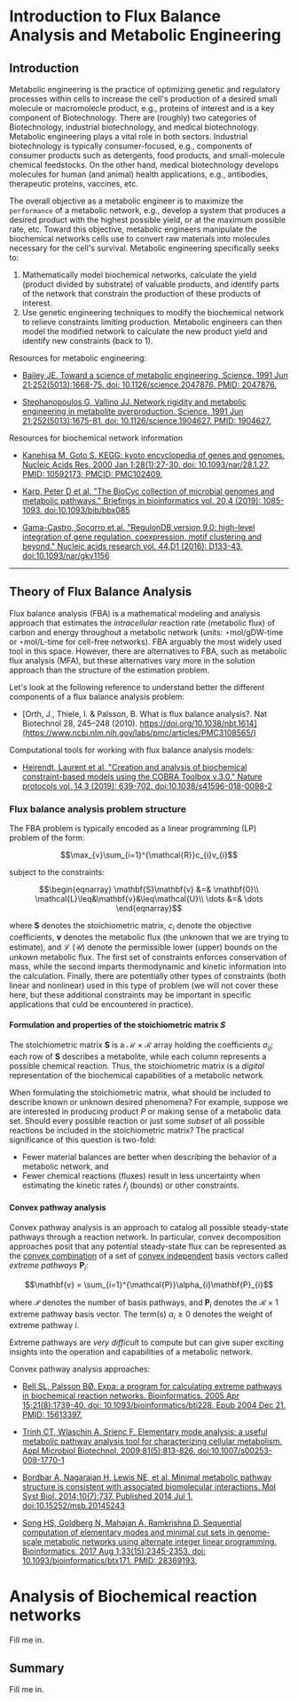 # Introduction to Flux Balance Analysis and Metabolic Engineering

## Introduction

Metabolic engineering is the practice of optimizing genetic and regulatory processes within cells to increase the cell's production of a desired small molecule or macromolecle product, e.g., proteins of interest and is a key component of Biotechnology. There are (roughly) two categories of Biotechnology, industrial biotechnology, and medical biotechnology. Metabolic engineering plays a vital role in both sectors. Industrial biotechnology is typically consumer-focused, e.g., components of consumer products such as detergents, food products, and small-molecule chemical feedstocks. On the other hand, medical biotechnology develops molecules for human (and animal) health applications, e.g., antibodies, therapeutic proteins, vaccines, etc. 

The overall objective as a metabolic engineer is to maximize the `performance` of a metabolic network, e.g., develop a system that produces a desired product with the highest possible yield, or at the maximum possible rate, etc. Toward this objective, metabolic engineers manipulate the biochemical networks cells use to convert raw materials into molecules necessary for the cell's survival. Metabolic engineering specifically seeks to:

1. Mathematically model biochemical networks, calculate the yield (product divided by substrate) of valuable products, and identify parts of the network that constrain the production of these products of interest. 
1. Use genetic engineering techniques to modify the biochemical network to relieve constraints limiting production. Metabolic engineers can then model the modified network to calculate the new product yield and identify new constraints (back to 1).

Resources for metabolic engineering:

* [Bailey JE. Toward a science of metabolic engineering. Science. 1991 Jun 21;252(5013):1668-75. doi: 10.1126/science.2047876. PMID: 2047876.](https://pubmed.ncbi.nlm.nih.gov/2047876/)

* [Stephanopoulos G, Vallino JJ. Network rigidity and metabolic engineering in metabolite overproduction. Science. 1991 Jun 21;252(5013):1675-81. doi: 10.1126/science.1904627. PMID: 1904627.](https://pubmed.ncbi.nlm.nih.gov/1904627/)

Resources for biochemical network information

* [Kanehisa M, Goto S. KEGG: kyoto encyclopedia of genes and genomes. Nucleic Acids Res. 2000 Jan 1;28(1):27-30. doi: 10.1093/nar/28.1.27. PMID: 10592173; PMCID: PMC102409.](https://www.genome.jp/kegg/)

* [Karp, Peter D et al. "The BioCyc collection of microbial genomes and metabolic pathways." Briefings in bioinformatics vol. 20,4 (2019): 1085-1093. doi:10.1093/bib/bbx085](https://pubmed.ncbi.nlm.nih.gov/29447345/)

* [Gama-Castro, Socorro et al. "RegulonDB version 9.0: high-level integration of gene regulation, coexpression, motif clustering and beyond." Nucleic acids research vol. 44,D1 (2016): D133-43. doi:10.1093/nar/gkv1156](https://pubmed.ncbi.nlm.nih.gov/26527724/)

---

## Theory of Flux Balance Analysis 
Flux balance analysis (FBA) is a mathematical modeling and analysis approach that estimates the _intracellular_ reaction rate (metabolic flux) of carbon and energy throughout a metabolic network (units: $\star$mol/gDW-time or $\star$mol/L-time for cell-free networks). FBA arguably the most widely used tool in this space. However, there are alternatives to FBA, such as metabolic flux analysis (MFA), but these alternatives vary more in the solution approach than the structure of the estimation problem. 

Let's look at the following reference to understand better the different components of a flux balance analysis problem:

* [Orth, J., Thiele, I. & Palsson, B. What is flux balance analysis?. Nat Biotechnol 28, 245–248 (2010). https://doi.org/10.1038/nbt.1614](https://www.ncbi.nlm.nih.gov/labs/pmc/articles/PMC3108565/)

Computational tools for working with flux balance analysis models:

* [Heirendt, Laurent et al. "Creation and analysis of biochemical constraint-based models using the COBRA Toolbox v.3.0." Nature protocols vol. 14,3 (2019): 639-702. doi:10.1038/s41596-018-0098-2](https://pubmed.ncbi.nlm.nih.gov/30787451/)

### Flux balance analysis problem structure
The FBA problem is typically encoded as a linear programming (LP) problem of the form:

$$\max_{v}\sum_{i=1}^{\mathcal{R}}c_{i}v_{i}$$

subject to the constraints:

$$\begin{eqnarray}
\mathbf{S}\mathbf{v} &=& \mathbf{0}\\
\mathcal{L}\leq&\mathbf{v}&\leq\mathcal{U}\\
\dots &=& \dots
\end{eqnarray}$$

where $\mathbf{S}$ denotes the stoichiometric matrix, $c_{i}$ denote the objective coefficients, 
$\mathbf{v}$ denotes the metabolic flux (the unknown that we are trying to estimate), and 
$\mathcal{L}$ ($\mathcal{U}$) denote the permissible lower (upper) bounds on the _unkown_ metabolic flux. The first set of constraints enforces conservation of mass, while the second imparts thermodynamic and kinetic information into the calculation. Finally, there are potentially other types of constraints (both linear and nonlinear) used in this type of problem (we will not cover these here, but these additional constraints may be important in specific applications that culd be encountered in practice).

#### Formulation and properties of the stoichiometric matrix $S$
The stoichiometric matrix $\mathbf{S}$ is a $\mathcal{M}\times\mathcal{R}$ array holding the 
coefficients $\sigma_{ij}$; each row of $\mathbf{S}$ describes a metabolite, while each column represents a possible chemical reaction. Thus, the stoichiometric matrix is a _digital_ representation of the biochemical capabilities of a metabolic network. 

When formulating the stoichiometric matrix, what should be included to describe known or unknown desired phenomena? For example, suppose we are interested in producing product $P$ or making sense of a metabolic data set. Should every possible reaction or just some _subset_ of all possible reactions be included in the stoichiometric matrix? The practical significance of this question is two-fold:

* Fewer material balances are better when describing the behavior of a metabolic network, and
* Fewer chemical reactions (fluxes) result in less uncertainty when estimating the kinetic rates $\hat{r}_{j}$ (bounds) or other constraints.

#### Convex pathway analysis

Convex pathway analysis is an approach to catalog all possible steady-state pathways through a reaction network. In particular, convex decomposition approaches posit that any potential steady-state flux can be represented as the [convex combination](https://en.wikipedia.org/wiki/Convex_combination) of a set of [convex independent](https://en.wikipedia.org/wiki/Convex_position) basis vectors called _extreme pathways_ $\mathbf{P}_{i}$:

$$\mathbf{v} = \sum_{i=1}^{\mathcal{P}}\alpha_{i}\mathbf{P}_{i}$$

where $\mathcal{P}$ denotes the number of basis pathways, and $\mathbf{P}_{i}$ denotes the $\mathcal{R}\times{1}$ extreme pathway basis vector. The term(s) $\alpha_{i}\geq{0}$ denotes the weight of extreme pathway $i$.

Extreme pathways are _very difficult_ to compute but can give super exciting insights into the operation and capabilities of a metabolic network.

Convex pathway analysis approaches:

* [Bell SL, Palsson BØ. Expa: a program for calculating extreme pathways in biochemical reaction networks. Bioinformatics. 2005 Apr 15;21(8):1739-40. doi: 10.1093/bioinformatics/bti228. Epub 2004 Dec 21. PMID: 15613397.](https://pubmed.ncbi.nlm.nih.gov/15613397/)

* [Trinh CT, Wlaschin A, Srienc F. Elementary mode analysis: a useful metabolic pathway analysis tool for characterizing cellular metabolism. Appl Microbiol Biotechnol. 2009;81(5):813-826. doi:10.1007/s00253-008-1770-1](https://www.ncbi.nlm.nih.gov/pmc/articles/PMC2909134/)

* [Bordbar A, Nagarajan H, Lewis NE, et al. Minimal metabolic pathway structure is consistent with associated biomolecular interactions. Mol Syst Biol. 2014;10(7):737. Published 2014 Jul 1. doi:10.15252/msb.20145243](https://www.ncbi.nlm.nih.gov/pmc/articles/PMC4299494/)

* [Song HS, Goldberg N, Mahajan A, Ramkrishna D. Sequential computation of elementary modes and minimal cut sets in genome-scale metabolic networks using alternate integer linear programming. Bioinformatics. 2017 Aug 1;33(15):2345-2353. doi: 10.1093/bioinformatics/btx171. PMID: 28369193.](https://pubmed.ncbi.nlm.nih.gov/28369193/)


# Analysis of Biochemical reaction networks
Fill me in.

## Summary
Fill me in.
